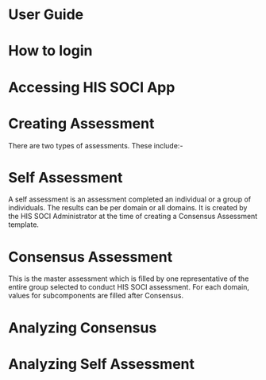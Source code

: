 # User Guide
# How to login
# Accessing HIS SOCI App
# Creating Assessment
There are two types of assessments. These include:-
# Self Assessment
A self assessment is an assessment completed an individual or a group of individuals. 
The results can be per domain or all domains.
It is created by the HIS SOCI Administrator at the time of creating a Consensus Assessment template.
# Consensus Assessment
This is the master assessment which is filled by one representative of the entire group selected to conduct HIS SOCI
assessment.
For each domain, values for subcomponents are filled after Consensus.
# Analyzing Consensus
# Analyzing Self Assessment